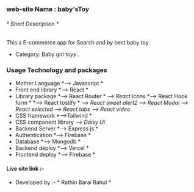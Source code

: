 ### web-site Name : baby'sToy
###### * Short  Description *
This a E-commerce app for Search and by best baby toy .
-  Category: Baby girl toys .

### Usage Technology and packages
- Mother Language
*--> Javascript *
- Front end library 
*--> React *
- Library package 
*--> React Router *
*--> React Icons*
*--> React Hook form *
*--> React tostify *
*--> React sweet alert2*
*--> React Modal*
*--> React selected*
*--> React tabs*
*--> React video*
-  CSS framework 
*-->Tailwind *
- CSS component library
*--> Daisy Ui*
- Backend Server 
*--> Express js *
- Authentication 
*--> Firebase *
- Database 
*--> Mongodb *
- Backend deploy 
*--> Vercel *
- Frontend deploy 
*--> Firebase *

#### Live site link :-

- Developed by :- * Rathin Barai Rahul *